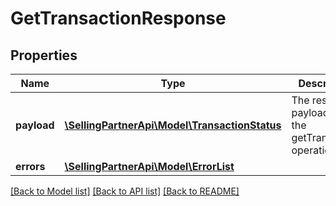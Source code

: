 # GetTransactionResponse

## Properties
Name | Type | Description | Notes
------------ | ------------- | ------------- | -------------
**payload** | [**\SellingPartnerApi\Model\TransactionStatus**](TransactionStatus.md) | The response payload for the getTransaction operation. | [optional] 
**errors** | [**\SellingPartnerApi\Model\ErrorList**](ErrorList.md) |  | [optional] 

[[Back to Model list]](../README.md#documentation-for-models) [[Back to API list]](../README.md#documentation-for-api-endpoints) [[Back to README]](../README.md)


